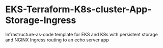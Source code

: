 # EKS-Terraform-K8s-cluster-App-Storage-Ingress
Infrastructure-as-code template for EKS and K8s with persistent storage and NGINX Ingress routing to an echo server app
